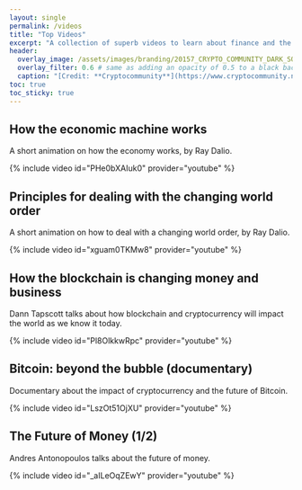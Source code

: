 ```yaml
---
layout: single
permalink: /videos
title: "Top Videos"
excerpt: "A collection of superb videos to learn about finance and the economy and the cryptocurrency & blockchain transformation."
header:
  overlay_image: /assets/images/branding/20157_CRYPTO_COMMUNITY_DARK_SOCIAL_TWITTER_1500x500px.jpg
  overlay_filter: 0.6 # same as adding an opacity of 0.5 to a black background
  caption: "[Credit: **Cryptocommunity**](https://www.cryptocommunity.nl/)"
toc: true
toc_sticky: true
---
```


## How the economic machine works 
A short animation on how the economy works, by Ray Dalio.

{% include video id="PHe0bXAIuk0" provider="youtube" %}

## Principles for dealing with the changing world order
A short animation on how to deal with a changing world order, by Ray Dalio.

{% include video id="xguam0TKMw8" provider="youtube" %}

## How the blockchain is changing money and business
Dann Tapscott talks about how blockchain and cryptocurrency will impact the world as we know it today.

{% include video id="Pl8OlkkwRpc" provider="youtube" %}

## Bitcoin: beyond the bubble (documentary)
Documentary about the impact of cryptocurrency and the future of Bitcoin.

{% include video id="LszOt51OjXU" provider="youtube" %}

## The Future of Money (1/2)
Andres Antonopoulos talks about the future of money.

{% include video id="_aILeOqZEwY" provider="youtube" %}



